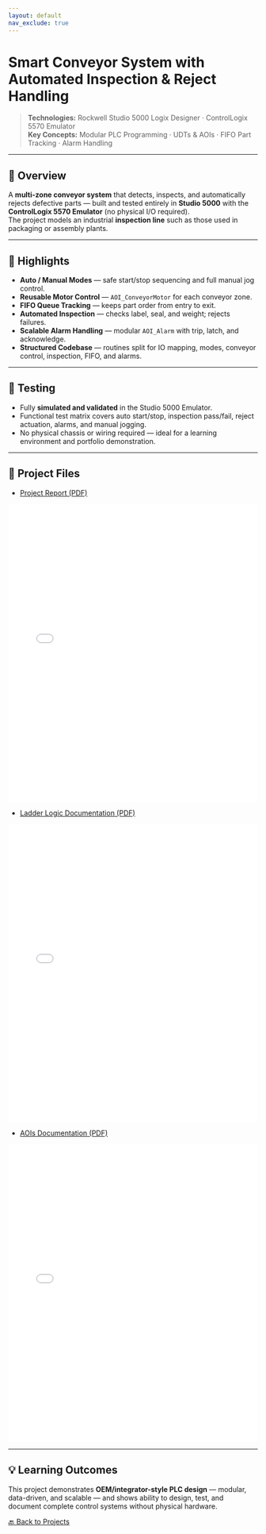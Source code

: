 ```yaml
---
layout: default
nav_exclude: true
---
```



# Smart Conveyor System with Automated Inspection & Reject Handling

> **Technologies:** Rockwell Studio 5000 Logix Designer · ControlLogix 5570 Emulator  
> **Key Concepts:** Modular PLC Programming · UDTs & AOIs · FIFO Part Tracking · Alarm Handling

---

## 📌 Overview

A **multi-zone conveyor system** that detects, inspects, and automatically rejects defective parts — built and tested entirely in **Studio 5000** with the **ControlLogix 5570 Emulator** (no physical I/O required).  
The project models an industrial **inspection line** such as those used in packaging or assembly plants.

---

## 🎯 Highlights

- **Auto / Manual Modes** — safe start/stop sequencing and full manual jog control.  
- **Reusable Motor Control** — `AOI_ConveyorMotor` for each conveyor zone.  
- **FIFO Queue Tracking** — keeps part order from entry to exit.  
- **Automated Inspection** — checks label, seal, and weight; rejects failures.  
- **Scalable Alarm Handling** — modular `AOI_Alarm` with trip, latch, and acknowledge.  
- **Structured Codebase** — routines split for IO mapping, modes, conveyor control, inspection, FIFO, and alarms.

---

## 🧪 Testing

- Fully **simulated and validated** in the Studio 5000 Emulator.  
- Functional test matrix covers auto start/stop, inspection pass/fail, reject actuation, alarms, and manual jogging.  
- No physical chassis or wiring required — ideal for a learning environment and portfolio demonstration.

---

## 📂 Project Files

- [Project Report (PDF)](ProjectSummary_SmartConveyorSystemwithAutomatedInspection)
<embed src="ProjectSummary_SmartConveyorSystemwithAutomatedInspection.pdf/" width="100%" height="600px" type="application/pdf">

- [Ladder Logic Documentation (PDF)](LadderLogic.pdf)  
<embed src="LadderLogic.pdf/" width="100%" height="600px" type="application/pdf">


- [AOIs Documentation (PDF)](AOI.pdf)
<embed src="AOI.pdf/" width="100%" height="600px" type="application/pdf">

---

## 💡 Learning Outcomes

This project demonstrates **OEM/integrator-style PLC design** — modular, data-driven, and scalable — and shows ability to design, test, and document complete control systems without physical hardware.


[🔙 Back to Projects](../../projects)

